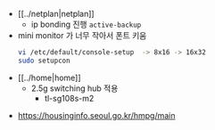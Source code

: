 - [[../netplan|netplan]]
  - ip bonding 진행 `active-backup`
- mini monitor 가 너무 작아서 폰트 키움
  ```sh 
  vi /etc/default/console-setup  -> 8x16 -> 16x32
  sudo setupcon
  ```
- [[../home|home]]
  - 2.5g switching hub 적용
    - tl-sg108s-m2
+ https://housinginfo.seoul.go.kr/hmpg/main
